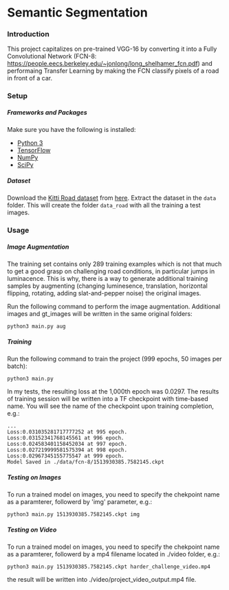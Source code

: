 # Semantic Segmentation
### Introduction
This project capitalizes on pre-trained VGG-16 by converting it into a Fully Convolutional Network (FCN-8: https://people.eecs.berkeley.edu/~jonlong/long_shelhamer_fcn.pdf) and performaing Transfer Learning by making the FCN classify pixels of a road in front of a car.

### Setup
##### Frameworks and Packages
Make sure you have the following is installed:
 - [Python 3](https://www.python.org/)
 - [TensorFlow](https://www.tensorflow.org/)
 - [NumPy](http://www.numpy.org/)
 - [SciPy](https://www.scipy.org/)
##### Dataset
Download the [Kitti Road dataset](http://www.cvlibs.net/datasets/kitti/eval_road.php) from [here](http://www.cvlibs.net/download.php?file=data_road.zip).  Extract the dataset in the `data` folder.  This will create the folder `data_road` with all the training a test images.

### Usage
##### Image Augmentation

The training set contains only 289 training examples which is not that much to get a good grasp on challenging road conditions, in particular jumps in luminacence.
This is why, there is a way to generate additional training samples by augmenting (changing luminesence, translation, horizontal flipping, rotating, adding slat-and-pepper noise) the original images.

Run the following command to perform the image augmentation. Additional images and gt_images will be written in the same original folders:

```
python3 main.py aug
```


##### Training
Run the following command to train the project (999 epochs, 50 images per batch):
```
python3 main.py
```

In my tests, the resulting loss at the 1,000th epoch was 0.0297.
The results of training session will be written into a TF checkpoint with time-based name. You will see the name of the checkpoint upon training completion, e.g.:

```
...
Loss:0.031035281717777252 at 995 epoch.
Loss:0.03152341768145561 at 996 epoch.
Loss:0.024583401158452034 at 997 epoch.
Loss:0.027219999581575394 at 998 epoch.
Loss:0.02967345155775547 at 999 epoch.
Model Saved in ./data/fcn-8/1513930385.7582145.ckpt
```


##### Testing on Images

To run a trained model on images, you need to specify the chekpoint name as a paramterer, followerd by 'img' parameter, e.g.:

```
python3 main.py 1513930385.7582145.ckpt img
```

##### Testing on Video

To run a trained model on images, you need to specify the chekpoint name as a paramterer, followerd by a mp4 filename located in  ./video folder, e.g.:

```
python3 main.py 1513930385.7582145.ckpt harder_challenge_video.mp4
```

the result will be written into ./video/project_video_output.mp4 file.
